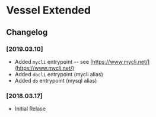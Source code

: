 # Vessel Extended

## Changelog

### [2019.03.10]

- Added `mycli` entrypoint -- see [https://www.mycli.net/](https://www.mycli.net/)
- Added `dbcli` entrypoint (mycli alias)
- Added `db` entrypoint (mysql alias)

### [2018.03.17]

- Initial Relase